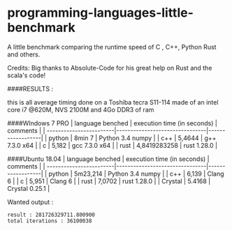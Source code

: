 # programming-languages-little-benchmark
A little benchmark comparing the runtime speed of C , C++, Python Rust  and others.

Credits:
Big thanks to Absolute-Code for his great help on Rust and the scala's code! 

####RESULTS : 

this is all average timing done
on a Toshiba tecra S11-114
made of an intel core i7 @620M, NVS 2100M and 4Go DDR3 of ram


####WIndows 7 PRO
| language benched        | execution time  (in seconds)   | comments         |
| ------------------------|--------------------------------|------------------|
|  python                 |      8min 7                    | Python 3.4 numpy |
|  c++                    |      5,4644                    | g++ 7.3.0 x64    |
|  c                      |      5,182                     | gcc 7.3.0 x64    |
|  rust                   |      4,8419283258              | rust 1.28.0      |

####Ubuntu 18.04
| language benched        | execution time  (in seconds)   | comments         |
| ------------------------|--------------------------------|------------------|
|  python                 |      5m23,214      |    Python 3.4 numpy          |
|  c++                    |      6,139         |    Clang 6                   |
|  c                      |      5,951         |    Clang 6                   |
|  rust	                  |      7,0702        |    rust 1.28.0               |
| Crystal                 |      5.4168        |    Crystal 0.25.1            |

Wanted output : 
```
result : 281726329711.800900
total iterations : 36100038
```
